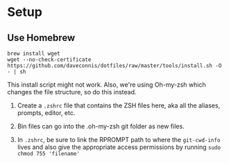 # Setup

## Use Homebrew

```
brew install wget
wget --no-check-certificate https://github.com/daveconnis/dotfiles/raw/master/tools/install.sh -O - | sh
```

This install script might not work. Also, we're using Oh-my-zsh which changes the file structure, so do this instead.

1. Create a `.zshrc` file that contains the ZSH files here, aka all the aliases, prompts, editor, etc.

2. Bin files can go into the .oh-my-zsh git folder as new files.

3. In `.zshrc`, be sure to link the RPROMPT path to where the `git-cwd-info` lives and also give the appropriate access permissions by running `sudo chmod 755 'filename'`

